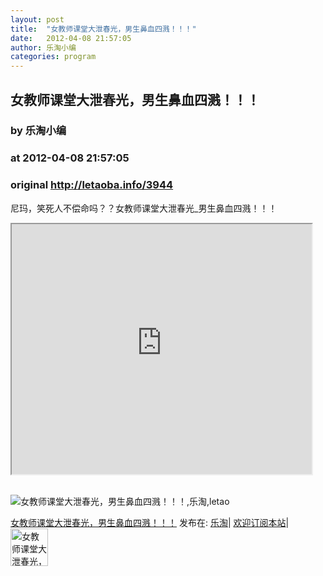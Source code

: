 ```yaml
---
layout: post
title:  "女教师课堂大泄春光，男生鼻血四溅！！！"
date:   2012-04-08 21:57:05
author: 乐淘小编
categories: program
---
```


## 女教师课堂大泄春光，男生鼻血四溅！！！
### by 乐淘小编
### at 2012-04-08 21:57:05
### original <http://letaoba.info/3944>

<p>尼玛，笑死人不偿命吗？？女教师课堂大泄春光_男生鼻血四溅！！！</p>
<p><iframe src="http://reader.googleusercontent.com/reader/embediframe?src=http://player.youku.com/player.php/sid/XMzM5NDU3Njg0/v.swf&amp;width=480&amp;height=400" width="480" height="400"></iframe></p>
<div></div>
<p> <br>
<img src="http://ww3.sinaimg.cn/large/797619dfjw1drpvuqvytsj.jpg" alt="女教师课堂大泄春光，男生鼻血四溅！！！,乐淘,letao" title="女教师课堂大泄春光，男生鼻血四溅！！！|来自乐淘"></p>
<p><a href="http://letaoba.info/3944">女教师课堂大泄春光，男生鼻血四溅！！！</a> 发布在: <a href="http://letaoba.info">乐淘</a>| <a href="http://letaoba.info/feed">欢迎订阅本站</a>|
<br>
<a href="http://www.taobao.com/go/chn/tbk_channel/jkwt.php?pid=mm_14340546_2405588_9605426&amp;eventid=102405"><img src="http://images.letaoba.info//2012/02/QQ%E6%88%AA%E5%9B%BE20120209103325-e1329061108901.png" alt="女教师课堂大泄春光，男生鼻血四溅！！！,乐淘,letao" title="女教师课堂大泄春光，男生鼻血四溅！！！|来自乐淘" height="60px"></a></p>
<img src="http://feeds.feedburner.com/~r/blogspot/CRBRG/~4/raN8Pap6bng" height="1" width="1">